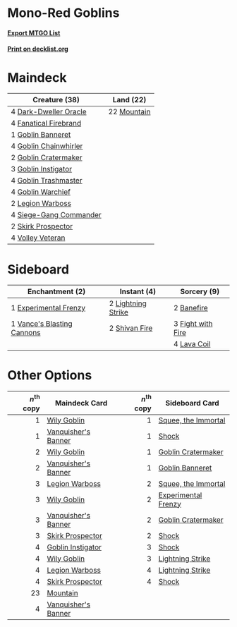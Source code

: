 # Mono-Red Goblins

#### [Export MTGO List](../collection/Mono-Red%20Goblins/Mono-Red%20Goblins.txt)
#### [Print on decklist.org](http://decklist.org/?deckmain=4%09Dark-Dweller%20Oracle%0A4%09Fanatical%20Firebrand%0A1%09Goblin%20Banneret%0A4%09Goblin%20Chainwhirler%0A2%09Goblin%20Cratermaker%0A3%09Goblin%20Instigator%0A4%09Goblin%20Trashmaster%0A4%09Goblin%20Warchief%0A2%09Legion%20Warboss%0A22%09Mountain%0A4%09Siege-Gang%20Commander%0A2%09Skirk%20Prospector%0A4%09Volley%20Veteran&deckside=2%09Banefire%0A1%09Experimental%20Frenzy%0A3%09Fight%20with%20Fire%0A4%09Lava%20Coil%0A2%09Lightning%20Strike%0A2%09Shivan%20Fire%0A1%09Vance's%20Blasting%20Cannons)
# Maindeck

|                                          Creature (38)                                          |                                      Land (22)                                       |
|-------------------------------------------------------------------------------------------------|--------------------------------------------------------------------------------------|
|4 [Dark-Dweller Oracle](http://gatherer.wizards.com/Pages/Card/Details.aspx?multiverseid=447270) |22 [Mountain](http://gatherer.wizards.com/Pages/Card/Details.aspx?multiverseid=439604)|
|4 [Fanatical Firebrand](http://gatherer.wizards.com/Pages/Card/Details.aspx?multiverseid=439758) |                                                                                      |
|1 [Goblin Banneret](http://gatherer.wizards.com/Pages/Card/Details.aspx?multiverseid=452852)     |                                                                                      |
|4 [Goblin Chainwhirler](http://gatherer.wizards.com/Pages/Card/Details.aspx?multiverseid=443017) |                                                                                      |
|2 [Goblin Cratermaker](http://gatherer.wizards.com/Pages/Card/Details.aspx?multiverseid=452853)  |                                                                                      |
|3 [Goblin Instigator](http://gatherer.wizards.com/Pages/Card/Details.aspx?multiverseid=447278)   |                                                                                      |
|4 [Goblin Trashmaster](http://gatherer.wizards.com/Pages/Card/Details.aspx?multiverseid=447280)  |                                                                                      |
|4 [Goblin Warchief](http://gatherer.wizards.com/Pages/Card/Details.aspx?multiverseid=382966)     |                                                                                      |
|2 [Legion Warboss](http://gatherer.wizards.com/Pages/Card/Details.aspx?multiverseid=452859)      |                                                                                      |
|4 [Siege-Gang Commander](http://gatherer.wizards.com/Pages/Card/Details.aspx?multiverseid=413689)|                                                                                      |
|2 [Skirk Prospector](http://gatherer.wizards.com/Pages/Card/Details.aspx?multiverseid=383096)    |                                                                                      |
|4 [Volley Veteran](http://gatherer.wizards.com/Pages/Card/Details.aspx?multiverseid=447304)      |                                                                                      |


# Sideboard

|                                           Enchantment (2)                                           |                                         Instant (4)                                         |                                        Sorcery (9)                                         |
|-----------------------------------------------------------------------------------------------------|---------------------------------------------------------------------------------------------|--------------------------------------------------------------------------------------------|
|1 [Experimental Frenzy](http://gatherer.wizards.com/Pages/Card/Details.aspx?multiverseid=452849)     |2 [Lightning Strike](http://gatherer.wizards.com/Pages/Card/Details.aspx?multiverseid=435303)|2 [Banefire](http://gatherer.wizards.com/Pages/Card/Details.aspx?multiverseid=397676)       |
|1 [Vance's Blasting Cannons](http://gatherer.wizards.com/Pages/Card/Details.aspx?multiverseid=435327)|2 [Shivan Fire](http://gatherer.wizards.com/Pages/Card/Details.aspx?multiverseid=443030)     |3 [Fight with Fire](http://gatherer.wizards.com/Pages/Card/Details.aspx?multiverseid=443007)|
|                                                                                                     |                                                                                             |4 [Lava Coil](http://gatherer.wizards.com/Pages/Card/Details.aspx?multiverseid=452858)      |


# Other Options

|*n*<sup>th</sup> copy|                                        Maindeck Card                                         |*n*<sup>th</sup> copy|                                        Sideboard Card                                        |
|--------------------:|----------------------------------------------------------------------------------------------|--------------------:|----------------------------------------------------------------------------------------------|
|                    1|[Wily Goblin](http://gatherer.wizards.com/Pages/Card/Details.aspx?multiverseid=435329)        |                    1|[Squee, the Immortal](http://gatherer.wizards.com/Pages/Card/Details.aspx?multiverseid=443034)|
|                    1|[Vanquisher's Banner](http://gatherer.wizards.com/Pages/Card/Details.aspx?multiverseid=435412)|                    1|[Shock](http://gatherer.wizards.com/Pages/Card/Details.aspx?multiverseid=386365)              |
|                    2|[Wily Goblin](http://gatherer.wizards.com/Pages/Card/Details.aspx?multiverseid=435329)        |                    1|[Goblin Cratermaker](http://gatherer.wizards.com/Pages/Card/Details.aspx?multiverseid=452853) |
|                    2|[Vanquisher's Banner](http://gatherer.wizards.com/Pages/Card/Details.aspx?multiverseid=435412)|                    1|[Goblin Banneret](http://gatherer.wizards.com/Pages/Card/Details.aspx?multiverseid=452852)    |
|                    3|[Legion Warboss](http://gatherer.wizards.com/Pages/Card/Details.aspx?multiverseid=452859)     |                    2|[Squee, the Immortal](http://gatherer.wizards.com/Pages/Card/Details.aspx?multiverseid=443034)|
|                    3|[Wily Goblin](http://gatherer.wizards.com/Pages/Card/Details.aspx?multiverseid=435329)        |                    2|[Experimental Frenzy](http://gatherer.wizards.com/Pages/Card/Details.aspx?multiverseid=452849)|
|                    3|[Vanquisher's Banner](http://gatherer.wizards.com/Pages/Card/Details.aspx?multiverseid=435412)|                    2|[Goblin Cratermaker](http://gatherer.wizards.com/Pages/Card/Details.aspx?multiverseid=452853) |
|                    3|[Skirk Prospector](http://gatherer.wizards.com/Pages/Card/Details.aspx?multiverseid=383096)   |                    2|[Shock](http://gatherer.wizards.com/Pages/Card/Details.aspx?multiverseid=386365)              |
|                    4|[Goblin Instigator](http://gatherer.wizards.com/Pages/Card/Details.aspx?multiverseid=447278)  |                    3|[Shock](http://gatherer.wizards.com/Pages/Card/Details.aspx?multiverseid=386365)              |
|                    4|[Wily Goblin](http://gatherer.wizards.com/Pages/Card/Details.aspx?multiverseid=435329)        |                    3|[Lightning Strike](http://gatherer.wizards.com/Pages/Card/Details.aspx?multiverseid=435303)   |
|                    4|[Legion Warboss](http://gatherer.wizards.com/Pages/Card/Details.aspx?multiverseid=452859)     |                    4|[Lightning Strike](http://gatherer.wizards.com/Pages/Card/Details.aspx?multiverseid=435303)   |
|                    4|[Skirk Prospector](http://gatherer.wizards.com/Pages/Card/Details.aspx?multiverseid=383096)   |                    4|[Shock](http://gatherer.wizards.com/Pages/Card/Details.aspx?multiverseid=386365)              |
|                   23|[Mountain](http://gatherer.wizards.com/Pages/Card/Details.aspx?multiverseid=439604)           |                     |                                                                                              |
|                    4|[Vanquisher's Banner](http://gatherer.wizards.com/Pages/Card/Details.aspx?multiverseid=435412)|                     |                                                                                              |

